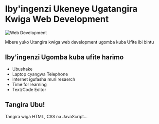 # Iby'ingenzi Ukeneye Ugatangira Kwiga Web Development 

![Web Development](/thumbnails/1.jpg)

Mbere yuko Utangira kwiga web development ugomba kuba Ufite ibi bintu

## Iby'ingenzi Ugomba kuba ufite harimo

- Ubushake
- Laptop cyangwa Telephone
- Internet igufasha muri resaerch
- Time for learning
- Text/Code Editor

## Tangira Ubu!

Tangira wiga HTML, CSS na JavaScript...
